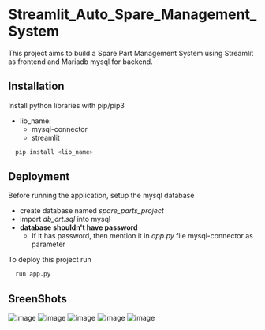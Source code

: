 
# Streamlit_Auto_Spare_Management_System
This project aims to build a Spare Part Management System using Streamlit as frontend and Mariadb mysql for backend.


## Installation

Install python libraries with pip/pip3
 - lib_name:
    - mysql-connector
    - streamlit

```bash
  pip install <lib_name>
```
    
## Deployment
Before running the application, setup the mysql database
- create database named *spare_parts_project*
- import *db_crt.sql* into mysql
- **database shouldn't have password**
    - If it has password, then mention it in *app.py* file mysql-connector as parameter

To deploy this project run

```bash
  run app.py
```

## SreenShots
![image](https://user-images.githubusercontent.com/79711475/235580811-5a85b3c9-682e-47dc-a066-e023aef8fb80.png)
![image](https://user-images.githubusercontent.com/79711475/235580840-357d9c13-d742-4f9f-b7e0-9ea6543bdbbd.png)
![image](https://user-images.githubusercontent.com/79711475/235580874-ef6ab34f-2e94-4b72-bafb-c5bfe1cd7e97.png)
![image](https://user-images.githubusercontent.com/79711475/235580910-d5f8db14-4dff-4237-a3f2-7a5b93d9e342.png)
![image](https://user-images.githubusercontent.com/79711475/235580957-c08b5440-55b3-455a-9781-698f52f893c1.png)




